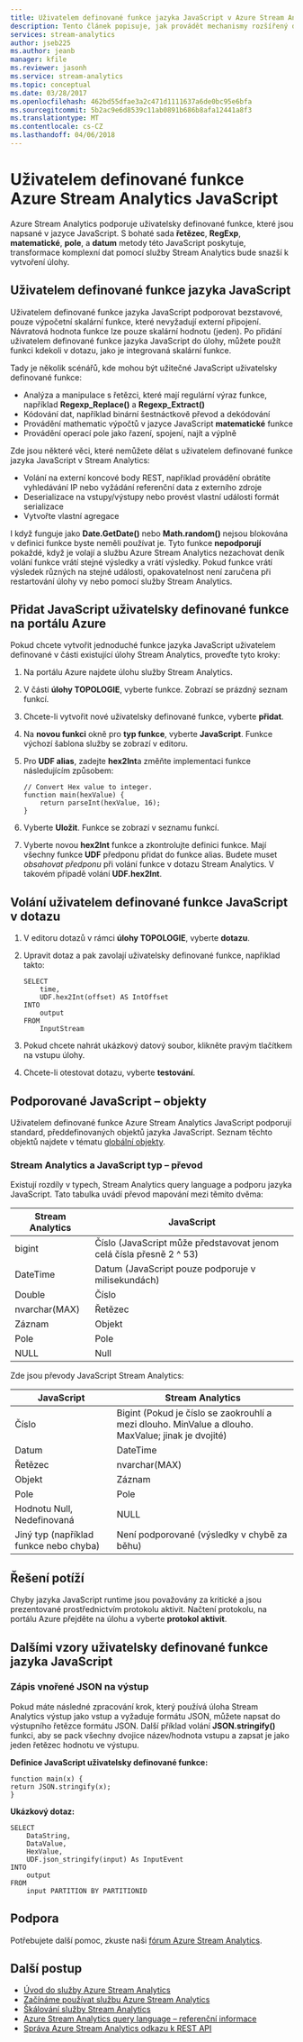 ```yaml
---
title: Uživatelem definované funkce jazyka JavaScript v Azure Stream Analytics
description: Tento článek popisuje, jak provádět mechanismy rozšířený dotaz s uživatelem definované funkce jazyka JavaScript v Azure Stream Analytics.
services: stream-analytics
author: jseb225
ms.author: jeanb
manager: kfile
ms.reviewer: jasonh
ms.service: stream-analytics
ms.topic: conceptual
ms.date: 03/28/2017
ms.openlocfilehash: 462bd55dfae3a2c471d1111637a6de0bc95e6bfa
ms.sourcegitcommit: 5b2ac9e6d8539c11ab0891b686b8afa12441a8f3
ms.translationtype: MT
ms.contentlocale: cs-CZ
ms.lasthandoff: 04/06/2018
---
```

# <a name="azure-stream-analytics-javascript-user-defined-functions"></a>Uživatelem definované funkce Azure Stream Analytics JavaScript
Azure Stream Analytics podporuje uživatelsky definované funkce, které jsou napsané v jazyce JavaScript. S bohaté sada **řetězec**, **RegExp**, **matematické**, **pole**, a **datum** metody této JavaScript poskytuje, transformace komplexní dat pomocí služby Stream Analytics bude snazší k vytvoření úlohy.

## <a name="javascript-user-defined-functions"></a>Uživatelem definované funkce jazyka JavaScript
Uživatelem definované funkce jazyka JavaScript podporovat bezstavové, pouze výpočetní skalární funkce, které nevyžadují externí připojení. Návratová hodnota funkce lze pouze skalární hodnotu (jeden). Po přidání uživatelem definované funkce jazyka JavaScript do úlohy, můžete použít funkci kdekoli v dotazu, jako je integrovaná skalární funkce.

Tady je několik scénářů, kde mohou být užitečné JavaScript uživatelsky definované funkce:
* Analýza a manipulace s řetězci, které mají regulární výraz funkce, například **Regexp_Replace()** a **Regexp_Extract()**
* Kódování dat, například binární šestnáctkově převod a dekódování
* Provádění mathematic výpočtů v jazyce JavaScript **matematické** funkce
* Provádění operací pole jako řazení, spojení, najít a výplně

Zde jsou některé věci, které nemůžete dělat s uživatelem definované funkce jazyka JavaScript v Stream Analytics:
* Volání na externí koncové body REST, například provádění obrátíte vyhledávání IP nebo vyžádání referenční data z externího zdroje
* Deserializace na vstupy/výstupy nebo provést vlastní události formát serializace
* Vytvořte vlastní agregace

I když funguje jako **Date.GetDate()** nebo **Math.random()** nejsou blokována v definici funkce byste neměli používat je. Tyto funkce **nepodporují** pokaždé, když je volají a službu Azure Stream Analytics nezachovat deník volání funkce vrátí stejné výsledky a vrátí výsledky. Pokud funkce vrátí výsledek různých na stejné události, opakovatelnost není zaručena při restartování úlohy vy nebo pomocí služby Stream Analytics.

## <a name="add-a-javascript-user-defined-function-in-the-azure-portal"></a>Přidat JavaScript uživatelsky definované funkce na portálu Azure
Pokud chcete vytvořit jednoduché funkce jazyka JavaScript uživatelem definované v části existující úlohy Stream Analytics, proveďte tyto kroky:

1.  Na portálu Azure najdete úlohu služby Stream Analytics.
2.  V části **úlohy TOPOLOGIE**, vyberte funkce. Zobrazí se prázdný seznam funkcí.
3.  Chcete-li vytvořit nové uživatelsky definované funkce, vyberte **přidat**.
4.  Na **novou funkci** okně pro **typ funkce**, vyberte **JavaScript**. Funkce výchozí šablona služby se zobrazí v editoru.
5.  Pro **UDF alias**, zadejte **hex2Int**a změňte implementaci funkce následujícím způsobem:

    ```
    // Convert Hex value to integer.
    function main(hexValue) {
        return parseInt(hexValue, 16);
    }
    ```

6.  Vyberte **Uložit**. Funkce se zobrazí v seznamu funkcí.
7.  Vyberte novou **hex2Int** funkce a zkontrolujte definici funkce. Mají všechny funkce **UDF** předponu přidat do funkce alias. Budete muset *obsahovat předponu* při volání funkce v dotazu Stream Analytics. V takovém případě volání **UDF.hex2Int**.

## <a name="call-a-javascript-user-defined-function-in-a-query"></a>Volání uživatelem definované funkce JavaScript v dotazu

1. V editoru dotazů v rámci **úlohy TOPOLOGIE**, vyberte **dotazu**.
2.  Upravit dotaz a pak zavolají uživatelsky definované funkce, například takto:

    ```
    SELECT
        time,
        UDF.hex2Int(offset) AS IntOffset
    INTO
        output
    FROM
        InputStream
    ```

3.  Pokud chcete nahrát ukázkový datový soubor, klikněte pravým tlačítkem na vstupu úlohy.
4.  Chcete-li otestovat dotazu, vyberte **testování**.


## <a name="supported-javascript-objects"></a>Podporované JavaScript – objekty
Uživatelem definované funkce Azure Stream Analytics JavaScript podporují standard, předdefinovaných objektů jazyka JavaScript. Seznam těchto objektů najdete v tématu [globální objekty](https://developer.mozilla.org/docs/Web/JavaScript/Reference/Global_Objects).

### <a name="stream-analytics-and-javascript-type-conversion"></a>Stream Analytics a JavaScript typ – převod

Existují rozdíly v typech, Stream Analytics query language a podporu jazyka JavaScript. Tato tabulka uvádí převod mapování mezi těmito dvěma:

Stream Analytics | JavaScript
--- | ---
bigint | Číslo (JavaScript může představovat jenom celá čísla přesně 2 ^ 53)
DateTime | Datum (JavaScript pouze podporuje v milisekundách)
Double | Číslo
nvarchar(MAX) | Řetězec
Záznam | Objekt
Pole | Pole
NULL | Null


Zde jsou převody JavaScript Stream Analytics:


JavaScript | Stream Analytics
--- | ---
Číslo | Bigint (Pokud je číslo se zaokrouhlí a mezi dlouho. MinValue a dlouho. MaxValue; jinak je dvojité)
Datum | DateTime
Řetězec | nvarchar(MAX)
Objekt | Záznam
Pole | Pole
Hodnotu Null, Nedefinovaná | NULL
Jiný typ (například funkce nebo chyba) | Není podporované (výsledky v chybě za běhu)

## <a name="troubleshooting"></a>Řešení potíží
Chyby jazyka JavaScript runtime jsou považovány za kritické a jsou prezentované prostřednictvím protokolu aktivit. Načtení protokolu, na portálu Azure přejděte na úlohu a vyberte **protokol aktivit**.


## <a name="other-javascript-user-defined-function-patterns"></a>Dalšími vzory uživatelsky definované funkce jazyka JavaScript

### <a name="write-nested-json-to-output"></a>Zápis vnořené JSON na výstup
Pokud máte následné zpracování krok, který používá úloha Stream Analytics výstup jako vstup a vyžaduje formátu JSON, můžete napsat do výstupního řetězce formátu JSON. Další příklad volání **JSON.stringify()** funkci, aby se pack všechny dvojice název/hodnota vstupu a zapsat je jako jeden řetězec hodnotu ve výstupu.

**Definice JavaScript uživatelsky definované funkce:**

```
function main(x) {
return JSON.stringify(x);
}
```

**Ukázkový dotaz:**
```
SELECT
    DataString,
    DataValue,
    HexValue,
    UDF.json_stringify(input) As InputEvent
INTO
    output
FROM
    input PARTITION BY PARTITIONID
```

## <a name="get-help"></a>Podpora
Potřebujete další pomoc, zkuste naši [fórum Azure Stream Analytics](https://social.msdn.microsoft.com/Forums/azure/home?forum=AzureStreamAnalytics).

## <a name="next-steps"></a>Další postup
* [Úvod do služby Azure Stream Analytics](stream-analytics-introduction.md)
* [Začínáme používat službu Azure Stream Analytics](stream-analytics-real-time-fraud-detection.md)
* [Škálování služby Stream Analytics](stream-analytics-scale-jobs.md)
* [Azure Stream Analytics query language – referenční informace](https://msdn.microsoft.com/library/azure/dn834998.aspx)
* [Správa Azure Stream Analytics odkazu k REST API](https://msdn.microsoft.com/library/azure/dn835031.aspx)
